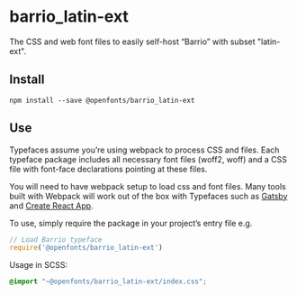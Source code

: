 
# barrio_latin-ext

The CSS and web font files to easily self-host “Barrio” with subset "latin-ext".

## Install

`npm install --save @openfonts/barrio_latin-ext`

## Use

Typefaces assume you’re using webpack to process CSS and files. Each typeface
package includes all necessary font files (woff2, woff) and a CSS file with
font-face declarations pointing at these files.

You will need to have webpack setup to load css and font files. Many tools built
with Webpack will work out of the box with Typefaces such as [Gatsby](https://github.com/gatsbyjs/gatsby)
and [Create React App](https://github.com/facebookincubator/create-react-app).

To use, simply require the package in your project’s entry file e.g.

```javascript
// Load Barrio typeface
require('@openfonts/barrio_latin-ext')
```

Usage in SCSS:
```scss
@import "~@openfonts/barrio_latin-ext/index.css";
```
